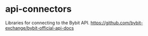 # api-connectors
Libraries for connecting to the Bybit API. https://github.com/bybit-exchange/bybit-official-api-docs
